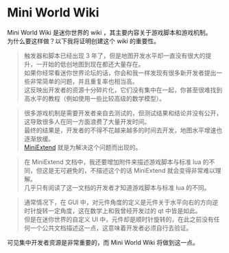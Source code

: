 # Mini World Wiki
Mini World Wiki 是迷你世界的 wiki ，其主要内容关于游戏脚本和游戏机制。  
为什么要这样做？以下我将证明创建这个 wiki 的重要性。  
> 触发器和脚本已经出现 3 年了，但是地图开发水平却一直没有很大的提升，一开始的低创地图到现在都还大量存在。  
> 如果你经常看迷你世界论坛的话，你会和我一样发现有很多新开发者提出一些非常简单的问题，并且重复率也相当高。  
> 这反映出开发者的资源十分碎片化，它们没有集中在一起，你甚至很难找到高水平的教程（例如使用一些比较高级的数学模型）。  

> 很多游戏机制是需要开发者亲自去测试的，但测试结果和结论并没有公开，这导致很多人在同一方面浪费了大量开发时间。  
> 最终的结果是，开发者的不得不花越来越多的时间去开发，地图水平增速也逐渐放缓。  
> [MiniExtend](https://github.com/0-0000/MiniExtend/) 就是为解决这个问题而出现的。  

> 在 MiniExtend 文档中，我还要增加附件来描述游戏脚本与标准 lua 的不同，但这是无可避免的，不描述这个的话 MiniExtend 就会变得非常难以理解。  
> 几乎只有阅读了这一文档的开发者才知道游戏脚本与标准 lua 的不同。  

> 通常情况下，在 GUI 中，对元件角度的定义是元件关于水平向右的方向逆时针旋转一定角度，这在数学上和我曾经开发过的 qt 中皆是如此。  
> 但是在迷你世界的自定义 UI 中，元件却是顺时针旋转的，在此之前没有任何一个公共文档描述这一点，这意味着开发者必须自行去验证。  

可见集中开发者资源是非常重要的，而 Mini World Wiki 将做到这一点。  
